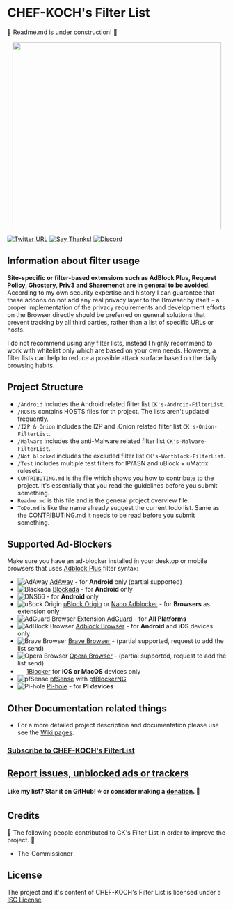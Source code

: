 # CHEF-KOCH's Filter List



:construction: Readme.md is under construction! :construction: 



<p align="center">
  <img width="480" height="430" src="https://i.imgur.com/rlEFwae.png">
</p>

[![Twitter URL](https://img.shields.io/twitter/url/https/twitter.com/fold_left.svg?style=social&label=Follow%20%40CHEF-KOCH)](https://twitter.com/CKsTechNews)
[![Say Thanks!](https://img.shields.io/badge/Say%20Thanks-!-1EAEDB.svg)](https://saythanks.io/to/CHEF-KOCH)
[![Discord](https://discordapp.com/api/guilds/418256415874875402/widget.png)](https://discord.me/CHEF-KOCH)


## Information about filter usage

**Site-specific or filter-based extensions such as AdBlock Plus, Request Policy, Ghostery, Priv3 and Sharemenot are in general to be avoided**. According to my own security expertise and history I can guarantee that these addons do not add any real privacy layer to the Browser by itself - a proper implementation of the privacy requirements and development efforts on the Browser directly should be preferred on general solutions that prevent tracking by all third parties, rather than a list of specific URLs or hosts.

I do not recommend using any filter lists, instead I highly recommend to work with whitelist only which are based on your own needs. However, a filter lists can help to reduce a possible attack surface based on the daily browsing habits.

## Project Structure

* `/Android` includes the Android related filter list `CK's-Android-FilterList`.
* `/HOSTS` contains HOSTS files for th project. The lists aren't updated frequently. 
* `/I2P & Onion` includes the I2P and .Onion related filter list `CK's-Onion-FilterList`.
* `/Malware` includes the anti-Malware related filter list `CK's-Malware-FilterList`.
* `/Not blocked` includes the excluded filter list `CK's-Wontblock-FilterList`.
* `/Test` includes multiple test filters for IP/ASN and uBlock + uMatrix rulesets.
* `CONTRIBUTING.md` is the file which shows you how to contribute to the project. It's essentially that you read the guidelines before you submit something.
* `Readme.md` is this file and is the general project overview file.
* `ToDo.md` is like the name already suggest the current todo list. Same as the CONTRIBUTING.md it needs to be read before you submit something. 



## Supported Ad-Blockers

Make sure you have an ad-blocker installed in your desktop or mobile browsers that uses [Adblock Plus](https://adblockplus.org/) filter syntax:
* ![AdAway](https://i.imgur.com/AdWsIxw.png) [AdAway](https://github.com/AdAway/AdAway) - for **Android** only (partial supported)
* ![Blackada](https://i.imgur.com/XB1l9aG.png?1) [Blockada](http://blokada.org/) - for **Android** only
* ![DNS66](https://github.com/julian-klode/dns66) - for **Android** only
* ![uBock Origin](https://i.imgur.com/PSFuzKb.png) [uBlock Origin](https://github.com/gorhill/uBlock) or [Nano Adblocker](https://github.com/NanoAdblocker/NanoCore) - for **Browsers** as extension only
* ![AdGuard Browser Extension](https://i.imgur.com/zmMHq2j.png) [AdGuard](https://adguard.com/en/adguard-browser-extension/overview.html) - for **All Platforms** 
* ![AdBlock Browser](https://i.imgur.com/6pkmjA0.png) [Adblock Browser](https://adblockbrowser.org/) - for **Android** and **iOS** devices only
* ![Brave Browser](https://user-images.githubusercontent.com/831718/32730079-e80c013c-c853-11e7-83b4-7443bc489581.png) [Brave Browser](https://www.brave.com) - (partial supported, request to add the list send)
* ![Opera Browser](https://i.imgur.com/bP0t9xc.png) [Opera Browser](https://www.opera.com) - (partial supported, request to add the list send)
* <img src="https://1blocker.com/img/icon.png" width=16> [1Blocker](https://1blocker.com) for **iOS or MacOS** devices only
* ![pfSense](https://i.imgur.com/ElyO5Ie.png) [pfSense](https://www.pfsense.org/) with [pfBlockerNG](https://www.tecmint.com/install-configure-pfblockerng-dns-black-listing-in-pfsense/)
* ![Pi-hole](https://i.imgur.com/0mgKKma.png) [Pi-hole](https://pi-hole.net) - for **PI devices** 


## Other Documentation related things

* For a more detailed project description and documentation please use see the [Wiki pages](https://github.com/CHEF-KOCH/CKs-FilterList/wiki).


### [Subscribe to CHEF-KOCH's FilterList](https://subscribe.adblockplus.org/?location=https://raw.githubusercontent.com/CHEF-KOCH/CKs-FilterList/master/CK's-FilterList.txt&title=CHEF-KOCH's-Filter-List)



## [Report issues, unblocked ads or trackers](https://github.com/CHEF-KOCH/CKs-FilterList/issues)

#### Like my list? Star it on GitHub! :star: or consider making a [donation](https://github.com/CHEF-KOCH/Donations). :muscle:

## Credits 

:construction: The following people contributed to CK's Filter List in order to improve the project. :construction:
* The-Commissioner


## License

The project and it's content of CHEF-KOCH's Filter List is licensed under a [ISC License](https://github.com/CHEF-KOCH/CKs-FilterList/blob/master/LICENSE).
